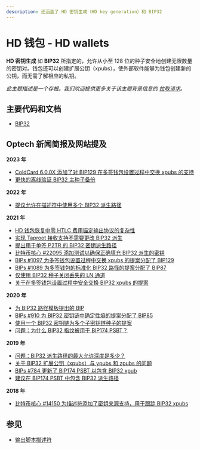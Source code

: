 ```yaml
---
description: 还涵盖了 HD 密钥生成（HD key generation）和 BIP32
---
```


# HD 钱包 - HD wallets

**HD 密钥生成** 如 **BIP32** 所指定的，允许从小至 128 位的种子安全地创建无限数量的密钥对。钱包还可以创建扩展公钥（xpubs），使外部软件能够为钱包创建新的公钥，而无需了解相应的私钥。

_此主题描述是一个存根。我们欢迎提供更多关于该主题背景信息的_ [_拉取请求_](https://github.com/bitcoinops/bitcoinops.github.io/edit/master/\_topics/en/hd-key-generation.md)_。_

## 主要代码和文档

* [BIP32](https://github.com/bitcoin/bips/blob/master/bip-0032.mediawiki)

## Optech 新闻简报及网站提及

**2023 年**

* [ColdCard 6.0.0X 添加了对 BIP129 在多签钱包设置过程中交换 xpubs 的支持](https://bitcoinops.org/en/newsletters/2023/05/24/#edge-firmware-for-coldcard-announced)
* [更快的离线验证 BIP32 主种子备份](https://bitcoinops.org/en/newsletters/2023/03/01/#faster-seed-backup-checksums)

**2022 年**

* [提议允许在描述符中使用多个 BIP32 派生路径](https://bitcoinops.org/en/newsletters/2022/08/03/#multiple-derivation-path-descriptors)

**2021 年**

* [HD 钱包恢复中零 HTLC 费用锚定输出协议的复杂性](https://bitcoinops.org/en/newsletters/2021/09/29/#challenges-recovering-ln-close-transactions-using-only-a-seed)
* [实现 Taproot 接收支持不需要更改 BIP32 派生](https://bitcoinops.org/en/newsletters/2021/07/14/#preparing-for-taproot-4-from-p2wpkh-to-single-sig-p2tr)
* [提出用于单签 P2TR 的 BIP32 密钥派生路径](https://bitcoinops.org/en/newsletters/2021/06/30/#key-derivation-path-for-single-sig-p2tr)
* [比特币核心 #22095 添加测试以确保正确填充 BIP32 派生的密钥](https://bitcoinops.org/en/newsletters/2021/06/09/#bitcoin-core-22095)
* [BIPs #1097 为多签钱包设置过程中交换 xpubs 的提案分配了 BIP129](https://bitcoinops.org/en/newsletters/2021/05/26/#bips-1097)
* [BIPs #1089 为多签钱包的标准化 BIP32 路径的提案分配了 BIP87](https://bitcoinops.org/en/newsletters/2021/05/26/#bips-1089)
* [仅使用 BIP32 种子关闭丢失的 LN 通道](https://bitcoinops.org/en/newsletters/2021/05/05/#closing-lost-channels-with-only-a-bip32-seed)
* [关于在多签钱包设置过程中安全交换 BIP32 xpubs 的提案](https://bitcoinops.org/en/newsletters/2021/02/17/#securely-setting-up-multisig-wallets)

**2020 年**

* [为 BIP32 路径模板提出的 BIP](https://bitcoinops.org/en/newsletters/2020/07/08/#proposed-bip-for-bip32-path-templates)
* [BIPs #910 为 BIP32 密钥链中确定性熵的提案分配了 BIP85](https://bitcoinops.org/en/newsletters/2020/06/17/#bips-910)
* [使用一个 BIP32 密钥链为多个子密钥链种子的提案](https://bitcoinops.org/en/newsletters/2020/04/15/#proposal-for-using-one-bip32-keychain-to-seed-multiple-child-keychains)
* [问题：为什么 BIP32 指纹被用于 BIP174 PSBT？](https://bitcoinops.org/en/newsletters/2020/01/29/#why-was-the-bip32-fingerprint-used-for-bip174-psbt)

**2019 年**

* [问题：BIP32 派生路径的最大允许深度是多少？](https://bitcoinops.org/en/newsletters/2019/12/18/#what-is-the-max-allowed-depth-for-bip32-derivation-paths)
* [关于 BIP32 扩展公钥（xpubs）与 ypubs 和 zpubs 的问题](https://bitcoinops.org/en/newsletters/2019/07/31/#why-does-the-importmulti-rpc-not-support-zpub-and-ypub)
* [BIPs #784 更新了 BIP174 PSBT 以包含 BIP32 xpub](https://bitcoinops.org/en/newsletters/2019/07/17/#bips-784)
* [建议在 BIP174 PSBT 中包含 BIP32 派生路径](https://bitcoinops.org/en/newsletters/2019/05/14/#addition-of-derivation-paths-to-bip174-psbts)

**2018 年**

* [比特币核心 #14150 为描述符添加了密钥来源支持，用于跟踪 BIP32 xpubs](https://bitcoinops.org/en/newsletters/2018/10/30/#bitcoin-core-14150)

## 参见

* [输出脚本描述符](https://bitcoinops.org/en/topics/output-script-descriptors/)
